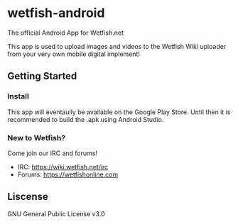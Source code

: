 # wetfish-android
The official Android App for Wetfish.net

This app is used to upload images and videos to the Wetfish Wiki uploader from your very own mobile digital implement!

## Getting Started

### Install
This app will eventaully be available on the Google Play Store. 
Until then it is recommended to build the .apk using Android Studio.

### New to Wetfish?
Come join our IRC and forums!
* IRC: https://wiki.wetfish.net/irc
* Forums: https://wetfishonline.com

## Liscense
GNU General Public License v3.0

